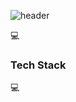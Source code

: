 ![header](https://capsule-render.vercel.app/api?type=shark&color=auto&height=300&section=header&text=Monstagram&fontSize=90)

:computer:
### Tech Stack 
:computer:
